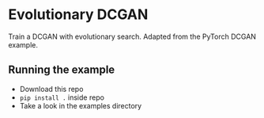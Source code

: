 Evolutionary DCGAN
==================
Train a DCGAN with evolutionary search. Adapted from the PyTorch DCGAN example.

Running the example
-------------------
 * Download this repo
 * `pip install .` inside repo
 * Take a look in the examples directory
